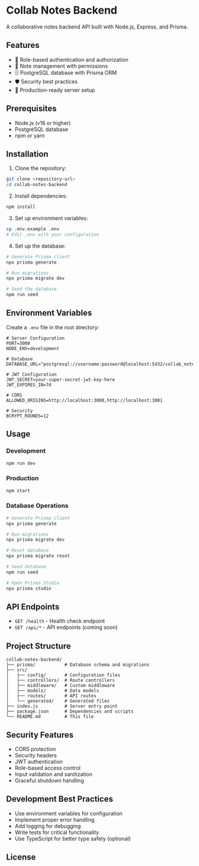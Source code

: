 # Collab Notes Backend

A collaborative notes backend API built with Node.js, Express, and Prisma.

## Features

- 🔐 Role-based authentication and authorization
- 📝 Note management with permissions
- 🗄️ PostgreSQL database with Prisma ORM
- 🛡️ Security best practices
- 🚀 Production-ready server setup

## Prerequisites

- Node.js (v16 or higher)
- PostgreSQL database
- npm or yarn

## Installation

1. Clone the repository:
```bash
git clone <repository-url>
cd collab-notes-backend
```

2. Install dependencies:
```bash
npm install
```

3. Set up environment variables:
```bash
cp .env.example .env
# Edit .env with your configuration
```

4. Set up the database:
```bash
# Generate Prisma client
npx prisma generate

# Run migrations
npx prisma migrate dev

# Seed the database
npm run seed
```

## Environment Variables

Create a `.env` file in the root directory:

```env
# Server Configuration
PORT=3000
NODE_ENV=development

# Database
DATABASE_URL="postgresql://username:password@localhost:5432/collab_notes_db"

# JWT Configuration
JWT_SECRET=your-super-secret-jwt-key-here
JWT_EXPIRES_IN=7d

# CORS
ALLOWED_ORIGINS=http://localhost:3000,http://localhost:3001

# Security
BCRYPT_ROUNDS=12
```

## Usage

### Development
```bash
npm run dev
```

### Production
```bash
npm start
```

### Database Operations
```bash
# Generate Prisma client
npx prisma generate

# Run migrations
npx prisma migrate dev

# Reset database
npx prisma migrate reset

# Seed database
npm run seed

# Open Prisma Studio
npx prisma studio
```

## API Endpoints

- `GET /health` - Health check endpoint
- `GET /api/*` - API endpoints (coming soon)

## Project Structure

```
collab-notes-backend/
├── prisma/           # Database schema and migrations
├── src/
│   ├── config/       # Configuration files
│   ├── controllers/  # Route controllers
│   ├── middleware/   # Custom middleware
│   ├── models/       # Data models
│   ├── routes/       # API routes
│   └── generated/    # Generated files
├── index.js          # Server entry point
├── package.json      # Dependencies and scripts
└── README.md         # This file
```

## Security Features

- CORS protection
- Security headers
- JWT authentication
- Role-based access control
- Input validation and sanitization
- Graceful shutdown handling

## Development Best Practices

- Use environment variables for configuration
- Implement proper error handling
- Add logging for debugging
- Write tests for critical functionality
- Use TypeScript for better type safety (optional)

## License

